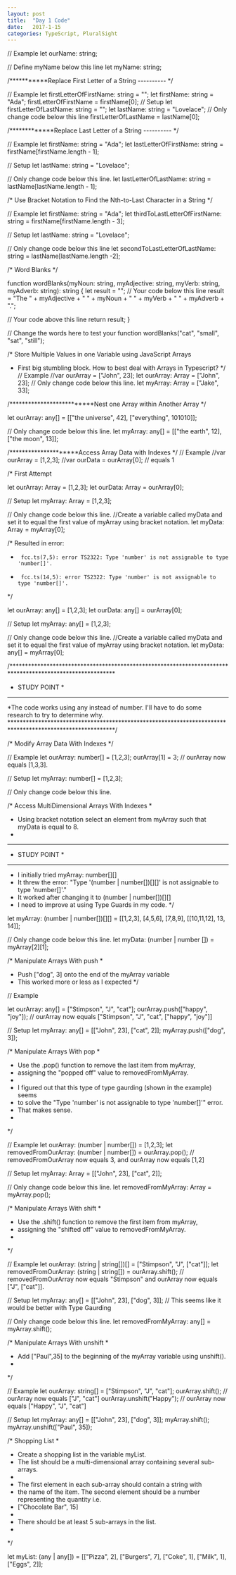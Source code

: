 ```yaml
---
layout: post
title:  "Day 1 Code"
date:   2017-1-15
categories: TypeScript, PluralSight
---
```


// Example
let ourName: string;

// Define myName below this line
let myName: string;

/***********Replace First Letter of a String ----------
*/

// Example
let firstLetterOfFirstName: string = "";
let firstName: string = "Ada";
firstLetterOfFirstName = firstName[0];
// Setup
let firstLetterOfLastName: string = "";
let lastName: string = "Lovelace";
// Only change code below this line
firstLetterOfLastName = lastName[0];


/*************Replace Last Letter of a String ----------
*/

// Example
let firstName: string = "Ada";
let lastLetterOfFirstName: string = firstName[firstName.length - 1];

// Setup
let lastName: string = "Lovelace";

// Only change code below this line.
let lastLetterOfLastName: string = lastName[lastName.length - 1];



/* Use Bracket Notation to Find the Nth-to-Last Character in a String 
*/

// Example
let firstName: string = "Ada";
let thirdToLastLetterOfFirstName: string = firstName[firstName.length - 3];

// Setup
let lastName: string = "Lovelace";

// Only change code below this line
let secondToLastLetterOfLastName: string = lastName[lastName.length -2];



/* Word Blanks 
*/

function wordBlanks(myNoun: string, myAdjective: string, myVerb: string, myAdverb: string): string {
  let result = "";
  // Your code below this line
  result = "The " + myAdjective + " " + myNoun + " " + myVerb + " " + myAdverb + ".";

  // Your code above this line
  return result;
}

// Change the words here to test your function
wordBlanks("cat", "small", "sat", "still");



/* Store Multiple Values in one Variable using JavaScript Arrays
 * First big stumbling block. How to best deal with Arrays in Typescript? 
 */
// Example
//var ourArray = ["John", 23];
let ourArray: Array<any> = ["John", 23];
// Only change code below this line.
let myArray: Array<any> = ["Jake", 33];



/**************************Nest one Array within Another Array
 */

let ourArray: any[] = [["the universe", 42], ["everything", 101010]];

// Only change code below this line.
let myArray: any[] = [["the earth", 12], ["the moon", 13]];


/*********************Access Array Data with Indexes
 */
// Example
//var ourArray = [1,2,3];
//var ourData = ourArray[0]; // equals 1

/* First Attempt

let ourArray: Array<number> = [1,2,3];
let ourData: Array<number> = ourArray[0];

// Setup
let myArray: Array<number> = [1,2,3];

// Only change code below this line.
//Create a variable called myData and set it to equal the first value of myArray using bracket notation.
let myData: Array<number> = myArray[0];

/*  Resulted in error:
 *      fcc.ts(7,5): error TS2322: Type 'number' is not assignable to type 'number[]'.
 *      fcc.ts(14,5): error TS2322: Type 'number' is not assignable to type 'number[]'.
*/

let ourArray: any[] = [1,2,3];
let ourData: any[] = ourArray[0];

// Setup
let myArray: any[] = [1,2,3];

// Only change code below this line.
//Create a variable called myData and set it to equal the first value of myArray using bracket notation.
let myData: any[] = myArray[0];

/**********************************************************************************************************    
 *  STUDY  POINT *
 *****************
 *The code works using any instead of number. I'll have to do some research to try to determine why.
 **********************************************************************************************************/

 
/* Modify Array Data With Indexes
 */

// Example
let ourArray: number[] = [1,2,3];
ourArray[1] = 3; // ourArray now equals [1,3,3].

// Setup
let myArray: number[] = [1,2,3];

// Only change code below this line. 

/* Access MultiDimensional Arrays With Indexes
 * 
 * Using bracket notation select an element from myArray such that myData is equal to 8.
 *
 * *************
 * STUDY POINT *
 * ************* 
 * I initially tried myArray: number[][] 
 * It threw the error: "Type '(number | number[])[][]' is not assignable to type 'number[]'."
 * It worked after changing it to (number | number[])[][]
 * I need to improve at using Type Guards in my code.
 */

let myArray: (number | number[])[][] = [[1,2,3], [4,5,6], [7,8,9], [[10,11,12], 13, 14]];

// Only change code below this line.
let myData: (number | number []) = myArray[2][1];

/* Manipulate Arrays With push
 *
 * Push ["dog", 3] onto the end of the myArray variable
 * This worked more or less as I expected
 */

// Example

let ourArray: any[] = ["Stimpson", "J", "cat"];
ourArray.push(["happy", "joy"]);
// ourArray now equals ["Stimpson", "J", "cat", ["happy", "joy"]]

// Setup
let myArray: any[] = [["John", 23], ["cat", 2]];
myArray.push(["dog", 3]);

/* Manipulate Arrays With pop
 *
 * Use the .pop() function to remove the last item from myArray, 
 * assigning the "popped off" value to removedFromMyArray.
 * 
 * I figured out that this type of type gaurding (shown in the example) seems 
 * to solve the "Type 'number' is not assignable to type 'number[]'" error.
 * That makes sense.
 * 
 */

// Example
let ourArray: (number | number[]) = [1,2,3];
let removedFromOurArray: (number | number[]) = ourArray.pop(); 
// removedFromOurArray now equals 3, and ourArray now equals [1,2]

// Setup
let myArray: Array<any> = [["John", 23], ["cat", 2]];

// Only change code below this line.
let removedFromMyArray: Array<any> = myArray.pop();

/* Manipulate Arrays With shift
 *
 * Use the .shift() function to remove the first item from myArray, 
 * assigning the "shifted off" value to removedFromMyArray.
 * 
 */

// Example
let ourArray: (string | string[])[] = ["Stimpson", "J", ["cat"]];
let removedFromOurArray: (string | string[]) = ourArray.shift();
// removedFromOurArray now equals "Stimpson" and ourArray now equals ["J", ["cat"]].

// Setup
let myArray: any[] = [["John", 23], ["dog", 3]]; // This seems like it would be better with Type Gaurding

// Only change code below this line.
let removedFromMyArray: any[] = myArray.shift();

/* Manipulate Arrays With unshift
 *
 * Add ["Paul",35] to the beginning of the myArray variable using unshift().
 * 
 */

// Example
let ourArray: string[] = ["Stimpson", "J", "cat"];
ourArray.shift(); // ourArray now equals ["J", "cat"]
ourArray.unshift("Happy"); 
// ourArray now equals ["Happy", "J", "cat"]

// Setup
let myArray: any[] = [["John", 23], ["dog", 3]];
myArray.shift();
myArray.unshift(["Paul", 35]);

/* Shopping List
 *
 * Create a shopping list in the variable myList. 
 * The list should be a multi-dimensional array containing several sub-arrays.
 * 
 * The first element in each sub-array should contain a string with 
 * the name of the item. The second element should be a number representing the quantity i.e.
 *  ["Chocolate Bar", 15]
 *
 * There should be at least 5 sub-arrays in the list.
 * 
 */

let myList: (any | any[]) = [["Pizza", 2], ["Burgers", 7], ["Coke", 1], ["Milk", 1], ["Eggs", 2]];